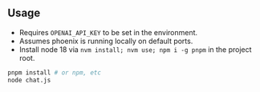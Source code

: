 ## Usage

- Requires `OPENAI_API_KEY` to be set in the environment.
- Assumes phoenix is running locally on default ports.
- Install node 18 via `nvm install; nvm use; npm i -g pnpm` in the project root.

```bash
pnpm install # or npm, etc
node chat.js
```
